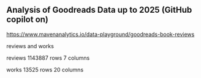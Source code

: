## Analysis of Goodreads Data up to 2025 (GitHub copilot on)

https://www.mavenanalytics.io/data-playground/goodreads-book-reviews

reviews and works

reviews 1143887 rows 7 columns

works 13525 rows 20 columns

